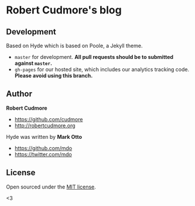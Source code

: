 # Robert Cudmore's blog 

## Development

Based on Hyde which is based on Poole, a Jekyll theme.

- `master` for development.  **All pull requests should be to submitted against `master`.**
- `gh-pages` for our hosted site, which includes our analytics tracking code. **Please avoid using this branch.**

## Author

**Robert Cudmore**
- <https://github.com/cudmore>
- <http://robertcudmore.org>

Hyde was written by **Mark Otto**
- <https://github.com/mdo>
- <https://twitter.com/mdo>

## License

Open sourced under the [MIT license](LICENSE.md).

<3
